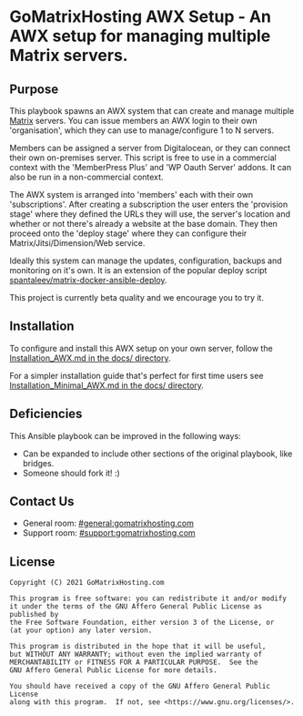 # GoMatrixHosting AWX Setup - An AWX setup for managing multiple Matrix servers.

## Purpose

This playbook spawns an AWX system that can create and manage multiple [Matrix](http://matrix.org/) servers. You can issue members an AWX login to their own 'organisation', which they can use to manage/configure 1 to N servers.

Members can be assigned a server from Digitalocean, or they can connect their own on-premises server. This script is free to use in a commercial context with the 'MemberPress Plus' and 'WP Oauth Server' addons. It can also be run in a non-commercial context.

The AWX system is arranged into 'members' each with their own 'subscriptions'. After creating a subscription the user enters the 'provision stage' where they defined the URLs they will use, the server's location and whether or not there's already a website at the base domain. They then proceed onto the 'deploy stage' where they can configure their Matrix/Jitsi/Dimension/Web service.

Ideally this system can manage the updates, configuration, backups and monitoring on it's own. It is an extension of the popular deploy script [spantaleev/matrix-docker-ansible-deploy](https://github.com/spantaleev/matrix-docker-ansible-deploy).

This project is currently beta quality and we encourage you to try it.


## Installation

To configure and install this AWX setup on your own server, follow the [Installation_AWX.md in the docs/ directory](docs/Installation_AWX.md).

For a simpler installation guide that's perfect for first time users see [Installation_Minimal_AWX.md in the docs/ directory](docs/Installation_Minimal_AWX.md).


## Deficiencies

This Ansible playbook can be improved in the following ways:

- Can be expanded to include other sections of the original playbook, like bridges.
- Someone should fork it! :)


## Contact Us

- General room: [#general:gomatrixhosting.com](https://matrix.to/#/#general:gomatrixhosting.com)
- Support room: [#support:gomatrixhosting.com](https://matrix.to/#/#support:gomatrixhosting.com)


## License

    Copyright (C) 2021 GoMatrixHosting.com

    This program is free software: you can redistribute it and/or modify
    it under the terms of the GNU Affero General Public License as published by
    the Free Software Foundation, either version 3 of the License, or
    (at your option) any later version.

    This program is distributed in the hope that it will be useful,
    but WITHOUT ANY WARRANTY; without even the implied warranty of
    MERCHANTABILITY or FITNESS FOR A PARTICULAR PURPOSE.  See the
    GNU Affero General Public License for more details.

    You should have received a copy of the GNU Affero General Public License
    along with this program.  If not, see <https://www.gnu.org/licenses/>.
    

